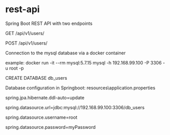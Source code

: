 # rest-api

Spring Boot REST API with two endpoints

GET /api/v1/users/

POST /api/v1/users/

Connection to the mysql database via a docker container

example:
docker run -it --rm mysql:5.7.15 mysql -h 192.168.99.100 -P 3306 -u root -p

CREATE DATABASE db_users



Database configuration in Springboot:  resources\application.properties


spring.jpa.hibernate.ddl-auto=update

spring.datasource.url=jdbc:mysql://192.168.99.100:3306/db_users

spring.datasource.username=root

spring.datasource.password=myPassword




